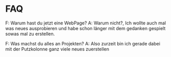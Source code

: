 # FAQ

F: Warum hast du jetzt eine WebPage?
A: Warum nicht?, Ich wollte auch mal was neues ausprobieren und habe schon länger mit dem gedanken gespielt sowas mal zu erstellen.

F: Was machst du alles an Projekten?
A: Also zurzeit bin ich gerade dabei mit der Putzkolonne ganz viele neues zuerstellen
